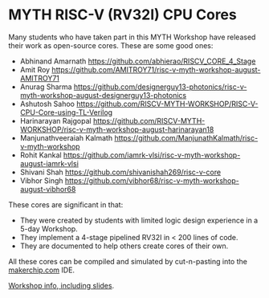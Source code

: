 # MYTH RISC-V (RV32I) CPU Cores

Many students who have taken part in this MYTH Workshop have released their work as open-source cores. These are some good ones:
- Abhinand Amarnath	https://github.com/abhierao/RISCV_CORE_4_Stage
- Amit Roy	https://github.com/AMITROY71/risc-v-myth-workshop-august-AMITROY71
- Anurag Sharma	https://github.com/designerguy13-photonics/risc-v-myth-workshop-august-designerguy13-photonics
- Ashutosh Sahoo	https://github.com/RISCV-MYTH-WORKSHOP/RISC-V-CPU-Core-using-TL-Verilog
- Harinarayan Rajgopal	https://github.com/RISCV-MYTH-WORKSHOP/risc-v-myth-workshop-august-harinarayan18
- Manjunathveeraiah Kalmath	https://github.com/ManjunathKalmath/risc-v-myth-workshop
- Rohit Kankal	https://github.com/iamrk-vlsi/risc-v-myth-workshop-august-iamrk-vlsi
- Shivani Shah	https://github.com/shivanishah269/risc-v-core
- Vibhor Singh	https://github.com/vibhor68/risc-v-myth-workshop-august-vibhor68

These cores are significant in that:
  - They were created by students with limited logic design experience in a 5-day Workshop.
  - They implement a 4-stage pipelined RV32I in < 200 lines of code.
  - They are documented to help others create cores of their own.
  
All these cores can be compiled and simulated by cut-n-pasting into the [makerchip.com](makerchip.com) IDE.

[Workshop info, including slides](https://github.com/stevehoover/RISC-V_MYTH_Workshop).

